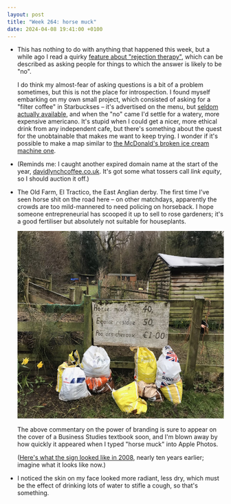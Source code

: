 ```yaml
---
layout: post
title: "Week 264: horse muck"
date: 2024-04-08 19:41:00 +0100
---
```


- This has nothing to do with anything that happened this week,
  but a while ago I read a quirky [feature about "rejection therapy"](https://www.theguardian.com/lifeandstyle/2024/jan/13/an-experiment-in-ritual-humiliation-would-a-month-of-rejection-therapy-make-me-fearless "‘An experiment in ritual humiliation’: would a month of rejection therapy make me fearless?"),
  which can be described as asking people for things to which the answer is likely to be "no". 

  I do think my almost-fear of asking questions is a bit of a problem sometimes, but this is not the place for introspection. I found myself embarking on my own small project, which consisted of asking for a "filter coffee" in Starbuckses – it's advertised on the menu, but [seldom actually available](https://www.reddit.com/r/starbucks/comments/q7u2se/why_do_starbucks_in_the_uk_almost_never_have/ "Why do Starbucks in the UK almost never have filter coffee ready?"), and when the "no" came I'd settle for a watery, more expensive americano. It's stupid when I could get a nicer, more ethical drink from any independent cafe, but there's something about the quest for the unobtainable that makes me want to keep trying. I wonder if it's possible to make a map similar to [the McDonald's broken ice cream machine one](https://mcbroken.com/ "McBroken").

- (Reminds me: I caught another expired domain name at the start of the year, [davidlynchcoffee.co.uk](https://davidlynchcoffee.co.uk/). It's got some what tossers call _link equity_, so I should auction it off.)

- The Old Farm, El Tractico, the East Anglian derby. The first time I’ve seen horse shit on the road here – on other matchdays, apparently the crowds are too mild-mannered to need policing on horseback.
  I hope someone entrepreneurial has scooped it up to sell to rose gardeners; it's a good fertiliser but absolutely not suitable for houseplants.

  <img src="/images/2024-04-horse-muck-2018.jpeg" alt="photo of a rural smallholding with wooden sheds, fences, plastic bags of manure, and a handwritten sign that reads: horse muck 40p, equine residue 50p, poo des chevaux £1" width="580" height="435">

  The above commentary on the power of branding is sure to appear on the cover of a Business Studies textbook soon, and I'm blown away by how quickly it appeared when I typed "horse muck" into Apple Photos.

  ([Here's what the sign looked like in 2008](https://www.geograph.org.uk/photo/1042763), nearly ten years earlier; imagine what it looks like now.)

- I noticed the skin on my face looked more radiant, less dry, which must be the effect of drinking lots of water to stifle a cough, so that's something.

